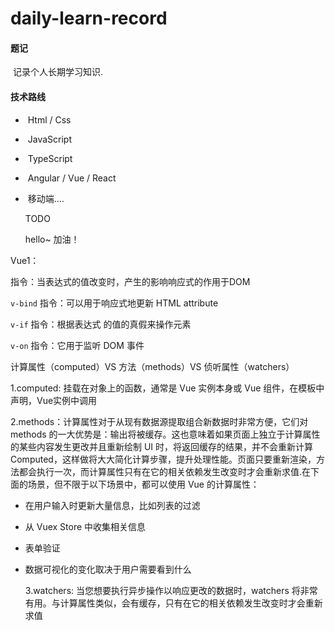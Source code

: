 # 				daily-learn-record


####  题记

​        记录个人长期学习知识. 

####   技术路线

- ​    Html / Css

- ​    JavaScript

- ​    TypeScript

- ​    Angular /  Vue  /  React

- ​    移动端....

     TODO 

     hello~
     加油！



Vue1：

指令：当表达式的值改变时，产生的影响响应式的作用于DOM

`v-bind` 指令：可以用于响应式地更新 HTML attribute

`v-if` 指令：根据表达式 的值的真假来操作元素

`v-on` 指令：它用于监听 DOM 事件

计算属性（computed）VS 方法（methods）VS 侦听属性（watchers）

1.computed: 挂载在对象上的函数，通常是 Vue 实例本身或 Vue 组件，在模板中声明，Vue实例中调用

2.methods：计算属性对于从现有数据源提取组合新数据时非常方便，它们对 methods 的一大优势是：输出将被缓存。这也意味着如果页面上独立于计算属性的某些内容发生更改并且重新绘制 UI 时，将返回缓存的结果，并不会重新计算 Computed，这样做将大大简化计算步骤，提升处理性能。页面只要重新渲染，方法都会执行一次，而计算属性只有在它的相关依赖发生改变时才会重新求值.在下面的场景，但不限于以下场景中，都可以使用 Vue 的计算属性：

- 在用户输入时更新大量信息，比如列表的过滤

- 从 Vuex Store 中收集相关信息

- 表单验证

- 数据可视化的变化取决于用户需要看到什么

  

  3.watchers: 当您想要执行异步操作以响应更改的数据时，watchers 将非常有用。与计算属性类似，会有缓存，只有在它的相关依赖发生改变时才会重新求值

